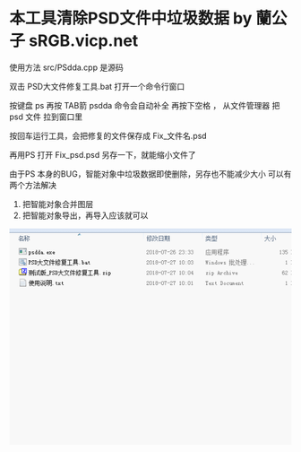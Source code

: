 # 本工具清除PSD文件中垃圾数据 by 蘭公子 sRGB.vicp.net

使用方法   src/PSdda.cpp 是源码

双击  PSD大文件修复工具.bat  打开一个命令行窗口

按键盘 ps 再按 TAB箭  psdda 命令会自动补全
再按下空格 ， 从文件管理器 把 psd 文件 拉到窗口里

按回车运行工具，会把修复的文件保存成  Fix_文件名.psd

再用PS 打开 Fix_psd.psd 另存一下，就能缩小文件了

由于PS 本身的BUG，智能对象中垃圾数据即使删除，另存也不能减少大小
可以有两个方法解决
1. 把智能对象合并图层
2. 把智能对象导出，再导入应该就可以

![](https://raw.githubusercontent.com/hongwenjun/psdda/master/psdda.gif)
